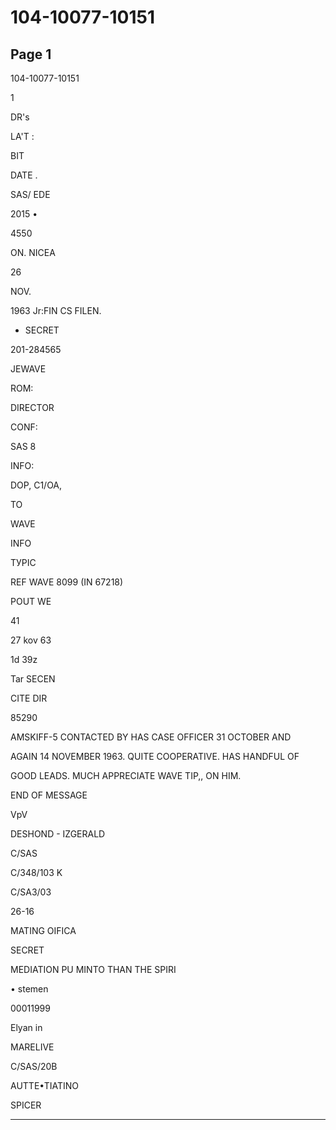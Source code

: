 # 104-10077-10151

## Page 1

104-10077-10151

1

DR's

LA'T :

BIT

DATE .

SAS/ EDE

2015 •

4550

ON. NICEA

26

NOV.

1963 Jr:FIN CS FILEN.

* SECRET

201-284565

JEWAVE

ROM:

DIRECTOR

CONF:

SAS 8

INFO:

DOP, C1/OA,

TO

WAVE

INFO

ТУРІС

REF WAVE 8099 (IN 67218)

POUT WE

41

27 kov 63

1d 39z

Tar SECEN

CITE DIR

85290

AMSKIFF-5 CONTACTED BY HAS CASE OFFICER 31 OCTOBER AND

AGAIN 14 NOVEMBER 1963. QUITE COOPERATIVE. HAS HANDFUL OF

GOOD LEADS. MUCH APPRECIATE WAVE TIP,, ON HIM.

END OF MESSAGE

VpV

DESHOND - IZGERALD

C/SAS

C/348/103 K

C/SA3/03

26-16

MATING OIFICA

SECRET

MEDIATION PU MINTO THAN THE SPIRI

• stemen

00011999

Elyan in

MARELIVE

C/SAS/20B

AUTTE•TIATINO

SPICER

---

